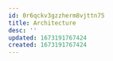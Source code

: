 ```yaml
---
id: 0r6qckv3gzzherm8vjttn75
title: Architecture
desc: ''
updated: 1673191767424
created: 1673191767424
---
```

